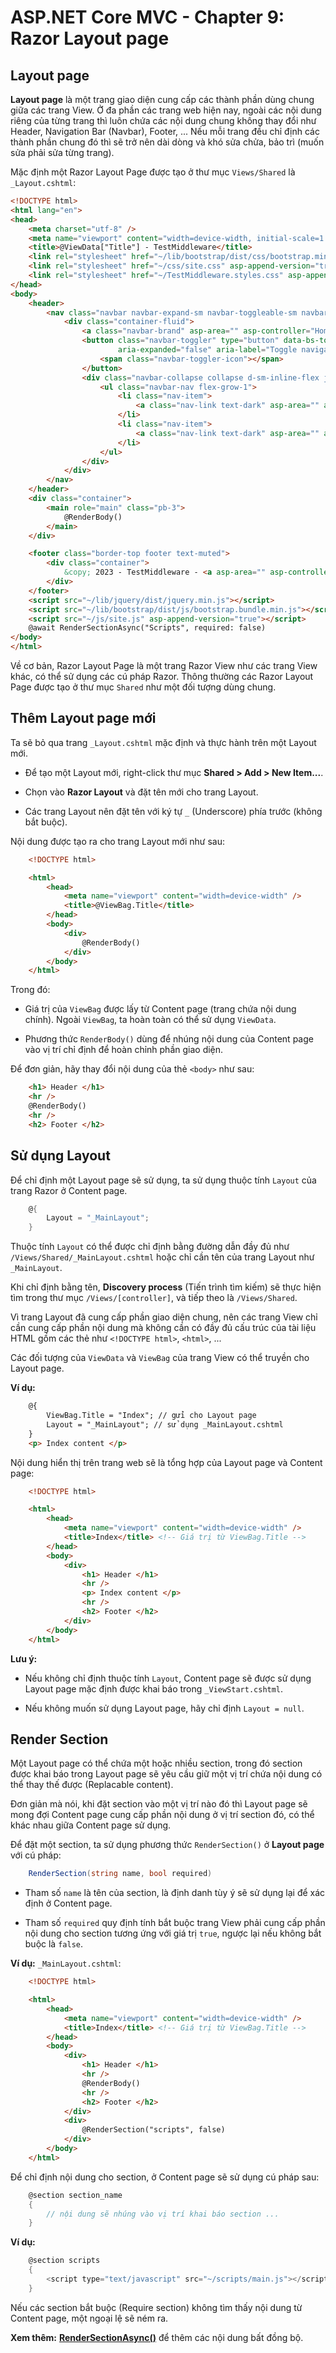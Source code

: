 # ASP.NET Core MVC - Chapter 9: Razor Layout page

## Layout page

**Layout page** là một trang giao diện cung cấp các thành phần dùng chung giữa các trang View. Ở đa phần các trang web hiện nay, ngoài các nội dung riêng của từng trang thì luôn chứa các nội dung chung không thay đổi như Header, Navigation Bar (Navbar), Footer, ...
Nếu mỗi trang đều chỉ định các thành phần chung đó thì sẽ trở nên dài dòng và khó sửa chửa, bảo trì (muốn sửa phải sửa từng trang).

Mặc định một Razor Layout Page được tạo ở thư mục `Views/Shared` là `_Layout.cshtml`:

```html
<!DOCTYPE html>
<html lang="en">
<head>
    <meta charset="utf-8" />
    <meta name="viewport" content="width=device-width, initial-scale=1.0" />
    <title>@ViewData["Title"] - TestMiddleware</title>
    <link rel="stylesheet" href="~/lib/bootstrap/dist/css/bootstrap.min.css" />
    <link rel="stylesheet" href="~/css/site.css" asp-append-version="true" />
    <link rel="stylesheet" href="~/TestMiddleware.styles.css" asp-append-version="true" />
</head>
<body>
    <header>
        <nav class="navbar navbar-expand-sm navbar-toggleable-sm navbar-light bg-white border-bottom box-shadow mb-3">
            <div class="container-fluid">
                <a class="navbar-brand" asp-area="" asp-controller="Home" asp-action="Index">TestMiddleware</a>
                <button class="navbar-toggler" type="button" data-bs-toggle="collapse" data-bs-target=".navbar-collapse" aria-controls="navbarSupportedContent"
                        aria-expanded="false" aria-label="Toggle navigation">
                    <span class="navbar-toggler-icon"></span>
                </button>
                <div class="navbar-collapse collapse d-sm-inline-flex justify-content-between">
                    <ul class="navbar-nav flex-grow-1">
                        <li class="nav-item">
                            <a class="nav-link text-dark" asp-area="" asp-controller="Home" asp-action="Index">Home</a>
                        </li>
                        <li class="nav-item">
                            <a class="nav-link text-dark" asp-area="" asp-controller="Home" asp-action="Privacy">Privacy</a>
                        </li>
                    </ul>
                </div>
            </div>
        </nav>
    </header>
    <div class="container">
        <main role="main" class="pb-3">
            @RenderBody()
        </main>
    </div>

    <footer class="border-top footer text-muted">
        <div class="container">
            &copy; 2023 - TestMiddleware - <a asp-area="" asp-controller="Home" asp-action="Privacy">Privacy</a>
        </div>
    </footer>
    <script src="~/lib/jquery/dist/jquery.min.js"></script>
    <script src="~/lib/bootstrap/dist/js/bootstrap.bundle.min.js"></script>
    <script src="~/js/site.js" asp-append-version="true"></script>
    @await RenderSectionAsync("Scripts", required: false)
</body>
</html>
```

Về cơ bản, Razor Layout Page là một trang Razor View như các trang View khác, có thể sử dụng các cú pháp Razor. Thông thường các Razor Layout Page được tạo ở thư mục `Shared` như một đối tượng dùng chung.

## Thêm Layout page mới

Ta sẽ bỏ qua trang `_Layout.cshtml` mặc định và thực hành trên một Layout mới.

* Để tạo một Layout mới, right-click thư mục **Shared > Add > New Item...**.

* Chọn vào **Razor Layout** và đặt tên mới cho trang Layout.

* Các trang Layout nên đặt tên với ký tự `_` (Underscore) phía trước (không bắt buộc).

Nội dung được tạo ra cho trang Layout mới như sau:

```html
    <!DOCTYPE html>

    <html>
        <head>
            <meta name="viewport" content="width=device-width" />
            <title>@ViewBag.Title</title>
        </head>
        <body>
            <div>
                @RenderBody()
            </div>
        </body>
    </html>
```

Trong đó:
* Giá trị của `ViewBag` được lấy từ Content page (trang chứa nội dung chính). Ngoài `ViewBag`, ta hoàn toàn có thể sử dụng `ViewData`.

* Phương thức `RenderBody()` dùng để nhúng nội dung của Content page vào vị trí chỉ định để hoàn chỉnh phần giao diện.

Để đơn giản, hãy thay đổi nội dung của thẻ `<body>` như sau:

```html
    <h1> Header </h1>
    <hr />
    @RenderBody()
    <hr />
    <h2> Footer </h2>
```

## Sử dụng Layout

Để chỉ định một Layout page sẽ sử dụng, ta sử dụng thuộc tính `Layout` của trang Razor ở Content page.

```cs
    @{
        Layout = "_MainLayout";
    }
```

Thuộc tính `Layout` có thể được chỉ định bằng đường dẫn đầy đủ như `/Views/Shared/_MainLayout.cshtml` 
hoặc chỉ cần tên của trang Layout như `_MainLayout`.

Khi chỉ định bằng tên, **Discovery process** (Tiến trình tìm kiếm) sẽ thực hiện tìm trong thư mục `/Views/[controller]`, và tiếp theo là `/Views/Shared`.

Vì trang Layout đã cung cấp phần giao diện chung, nên các trang View chỉ cần cung cấp phần nội dung mà không cần có đầy đủ 
cấu trúc của tài liệu HTML gồm các thẻ như `<!DOCTYPE html>`, `<html>`, ...

Các đối tượng của `ViewData` và `ViewBag` của trang View có thể truyền cho Layout page.

**Ví dụ:**

```html
    @{
        ViewBag.Title = "Index"; // gửi cho Layout page
        Layout = "_MainLayout"; // sử dụng _MainLayout.cshtml
    }
    <p> Index content </p>
```
Nội dung hiển thị trên trang web sẽ là tổng hợp của Layout page và Content page:

```html
    <!DOCTYPE html>

    <html>
        <head>
            <meta name="viewport" content="width=device-width" />
            <title>Index</title> <!-- Giá trị từ ViewBag.Title -->
        </head>
        <body>
            <div>
                <h1> Header </h1>
                <hr />
                <p> Index content </p>
                <hr />
                <h2> Footer </h2>
            </div>
        </body>
    </html>
```

**Lưu ý:**
* Nếu không chỉ định thuộc tính `Layout`, Content page sẽ được sử dụng Layout page mặc định được khai báo trong `_ViewStart.cshtml`.

* Nếu không muốn sử dụng Layout page, hãy chỉ định `Layout = null`.

## Render Section

Một Layout page có thể chứa một hoặc nhiều section, trong đó section được khai báo trong Layout page
sẽ yêu cầu giữ một vị trí chứa nội dung có thể thay thế được (Replacable content). 

Đơn giản mà nói, khi đặt section vào một vị trí nào đó thì Layout page sẽ mong đợi Content page cung cấp phần nội dung ở vị trí section đó, 
có thể khác nhau giữa Content page sử dụng.

Để đặt một section, ta sử dụng phương thức `RenderSection()` ở **Layout page** với cú pháp:

```cs
    RenderSection(string name, bool required)
```

* Tham số `name` là tên của section, là định danh tùy ý sẽ sử dụng lại để xác định ở Content page.

* Tham số `required` quy định tính bắt buộc trang View phải cung cấp phần nội dung cho section tương ứng với giá trị `true`, 
ngược lại nếu không bắt buộc là `false`.

**Ví dụ:** `_MainLayout.cshtml`:

```html
    <!DOCTYPE html>

    <html>
        <head>
            <meta name="viewport" content="width=device-width" />
            <title>Index</title> <!-- Giá trị từ ViewBag.Title -->
        </head>
        <body>
            <div>
                <h1> Header </h1>
                <hr />
                @RenderBody()
                <hr />
                <h2> Footer </h2>
            </div>
            <div>
                @RenderSection("scripts", false)
            </div>
        </body>
    </html>
```

Để chỉ định nội dung cho section, ở Content page sẽ sử dụng cú pháp sau:

```cs
    @section section_name
    {
        // nội dung sẽ nhúng vào vị trí khai báo section ...
    }
```

**Ví dụ:**

```cs
    @section scripts
    {
        <script type="text/javascript" src="~/scripts/main.js"></script>
    }
```

Nếu các section bắt buộc (Require section) không tìm thấy nội dung từ Content page, một ngoại lệ sẽ ném ra.

**Xem thêm:** **[RenderSectionAsync()](https://learn.microsoft.com/en-us/dotnet/api/microsoft.aspnetcore.mvc.razor.razorpage.rendersectionasync?view=aspnetcore-7.0)** để thêm các nội dung bất đồng bộ.
